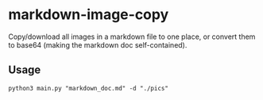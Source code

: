 # markdown-image-copy

Copy/download all images in a markdown file to one place, or convert them to base64 (making the markdown doc self-contained).

## Usage
```
python3 main.py "markdown_doc.md" -d "./pics"
```